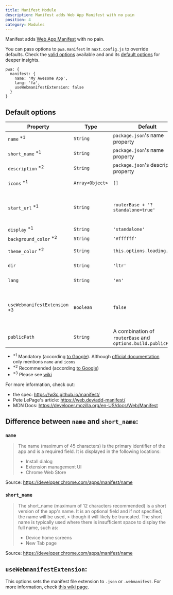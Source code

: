 ```yaml
---
title: Manifest Module
description: Manifest adds Web App Manifest with no pain
position: 4
category: Modules
---
```


Manifest adds [Web App Manifest](https://developer.mozilla.org/en-US/docs/Web/Manifest) with no pain.

You can pass options to `pwa.manifest` in `nuxt.config.js` to override defaults. Check the
[valid options](https://developer.mozilla.org/en-US/docs/Web/Manifest#Members) available and and its
[default options](#default-options) for deeper insights.

```js{}[nuxt.config.js]
pwa: {
  manifest: {
    name: 'My Awesome App',
    lang: 'fa',
    useWebmanifestExtension: false
  }
}
```

## Default options

| Property                          | Type            | Default                                                      | Description                                                     |
| --------------------------------- | --------------- | ------------------------------------------------------------ | --------------------------------------------------------------- |
| `name` <sup>\*1</sup>             | `String`        | `package.json`'s name property                               | [maximum of 45 characters]                                      |
| `short_name` <sup>\*1</sup>       | `String`        | `package.json`'s name property                               | [maximum of 12 characters]                                      |
| `description` <sup>\*2</sup>      | `String`        | `package.json`'s description property                        |                                                                 |
| `icons` <sup>\*1</sup>            | `Array<Object>` | `[]`                                                         | (See the [icon module])                                         |
| `start_url` <sup>\*1</sup>        | `String`        | `routerBase + '?standalone=true'`                            | It has to be relative to where the manifest is placed           |
| `display` <sup>\*1</sup>          | `String`        | `'standalone'`                                               |                                                                 |
| `background_color` <sup>\*2</sup> | `String`        | `'#ffffff'`                                                  |                                                                 |
| `theme_color` <sup>\*2</sup>      | `String`        | `this.options.loading.color`                                 | Nuxt [loading color] option                                     |
| `dir`                             | `String`        | `'ltr'`                                                      | `ltr` or `rtl`. Used with `lang`                                |
| `lang`                            | `String`        | `'en'`                                                       | Recommended if used `dir`                                       |
| `useWebmanifestExtension` <sup>\*3</sup>       | `Boolean`       | `false`                                                      | Whether to use `webmanifest` file extension (or default `json`) |
| `publicPath`                      | `String`        | A combination of `routerBase` and `options.build.publicPath` |                                                                 |

- <sup>\*1</sup> Mandatory (according [to Google](https://web.dev/add-manifest)).
  Although [official documentation](https://w3c.github.io/manifest/#json-schema) only mentions `name` and `icons`
- <sup>\*2</sup> Recommended (according [to Google](https://web.dev/add-manifest))
- <sup>\*3</sup> Please see [wiki](https://github.com/nuxt-community/pwa-module/wiki/.webmanifest)

[icon module]: https://pwa.nuxtjs.org/modules/icon.html
[maximum of 45 characters]: https://developer.chrome.com/apps/manifest/name
[maximum of 12 characters]: https://developer.chrome.com/apps/manifest/name
[loading color]: https://nuxtjs.org/api/configuration-loading/#customizing-the-progress-bar

For more information, check out:

- the spec: https://w3c.github.io/manifest/
- Pete LePage's article: https://web.dev/add-manifest/
- MDN Docs: https://developer.mozilla.org/en-US/docs/Web/Manifest

## Difference between `name` and `short_name`:

### `name`

> The name (maximum of 45 characters) is the primary identifier of the app and is a required field. It is displayed in the following locations:
>
> - Install dialog
> - Extension management UI
> - Chrome Web Store

Source: https://developer.chrome.com/apps/manifest/name

### `short_name`

> The short_name (maximum of 12 characters recommended) is a short version of the app's name. It is an optional field and if not specified, the name will be used, > though it will likely be truncated. The short name is typically used where there is insufficient space to display the full name, such as:
>
> - Device home screens
> - New Tab page

Source: https://developer.chrome.com/apps/manifest/name

## `useWebmanifestExtension`:

This options sets the manifest file extension to `.json` or `.webmanifest`. For more information, check
[this wiki page](https://github.com/nuxt-community/pwa-module/wiki/.webmanifest).
